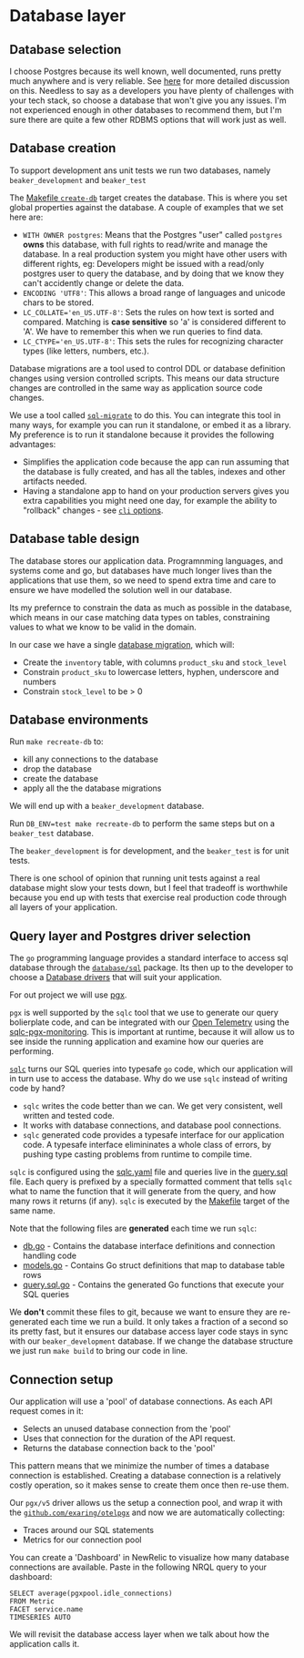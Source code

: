 # Database layer

## Database selection

I choose Postgres because its well known, well documented, runs pretty much anywhere and is very reliable. See [here](https://dev.to/shayy/postgres-is-too-good-and-why-thats-actually-a-problem-4imc) for more detailed discussion on this.  Needless to say as a developers you have plenty of challenges with your tech stack, so choose a database that won't give you any issues. I'm not experienced enough in other databases to recommend them, but I'm sure there are quite a few other RDBMS options that will work just as well.  

## Database creation

To support development ans unit tests we run two databases, namely `beaker_development` and `beaker_test`

The [Makefile `create-db`](../Makefile) target creates the database.  This is where you set global properties against the database.  A couple of examples that we set here are:

- `WITH OWNER postgres`: Means that the Postgres "user" called `postgres` **owns** this database, with full rights to read/write and manage the database.  In a real production system you might have other users with different rights, eg: Developers might be issued with a read/only postgres user to query the database, and by doing that we know they can't accidently change or delete the data.
- `ENCODING 'UTF8'`: This allows a broad range of languages and unicode chars to be stored.
- `LC_COLLATE='en_US.UTF-8'`: Sets the rules on how text is sorted and compared. Matching is **case sensitive** so 'a' is considered different to 'A'. We have to remember this when we run queries to find data.
- `LC_CTYPE='en_US.UTF-8'`: This sets the rules for recognizing character types (like letters, numbers, etc.).


Database migrations are a tool used to control DDL or database definition changes using version controlled scripts.  This means our data structure changes are controlled in the same way as application source code changes.

We use a tool called [`sql-migrate`](https://github.com/rubenv/sql-migrate) to do this. You can integrate this tool in many ways, for example you can run it standalone, or embed it as a library.  My preference is to run it standalone because it provides the following advantages:

- Simplifies the application code because the app can run assuming that the database is fully created, and has all the tables, indexes and other artifacts needed.
- Having a standalone app to hand on your production servers gives you extra capabilities you might need one day, for example the ability to "rollback" changes - see [`cli` options](https://github.com/rubenv/sql-migrate?tab=readme-ov-file#as-a-standalone-tool).   

## Database table design

The database stores our application data.  Programnming languages, and systems come and go, but databases have much longer lives than the applications that use them, so we need to spend extra time and care to ensure we have modelled the solution well in our database.

Its my prefernce to constrain the data as much as possible in the database, which means in our case matching data types on tables, constraining values to what we know to be valid in the domain.

In our case we have a single [database migration](db-migrations/20250716085349-create-tables.sql), which will:
- Create the `inventory` table, with columns `product_sku` and `stock_level`
- Constrain `product_sku` to lowercase letters, hyphen, underscore and numbers
- Constrain `stock_level` to be > 0

## Database environments

Run `make recreate-db` to:
- kill any connections to the database
- drop the database
- create the database
- apply all the the database migrations

We will end up with a `beaker_development` database.

Run `DB_ENV=test make recreate-db` to perform the same steps but on a `beaker_test` database.

The `beaker_development` is for development, and the `beaker_test` is for unit tests.

There is one school of opinion that running unit tests against a real database might slow your tests down, but I feel that tradeoff is worthwhile because you end up with tests that exercise real production code through all layers of your application.

## Query layer and Postgres driver selection

The `go` programming language provides a standard interface to access sql database through the [`database/sql`](https://pkg.go.dev/database/sql) package.  Its then up to the developer to choose a [Database drivers](https://github.com/avelino/awesome-go?tab=readme-ov-file#database-drivers) that will suit your application.

For out project we will use [pgx](https://github.com/jackc/pgx).

`pgx` is well supported by the `sqlc` tool that we use to generate our query bolierplate code, and can be integrated with our [Open Telemetry](./otel.md) using the [sqlc-pgx-monitoring](https://github.com/amirsalarsafaei/sqlc-pgx-monitoring). This is important at runtime, because it will allow us to see inside the running application and examine how our queries are performing. 

[`sqlc`](https://sqlc.dev) turns our SQL queries into typesafe `go` code, which our application will in turn use to access the database.  Why do we use `sqlc` instead of writing code by hand?
- `sqlc` writes the code better than we can. We get very consistent, well written and tested code.
- It works with database connections, and database pool connections. 
- `sqlc` generated code provides a typesafe interface for our application code. A typesafe interface elimininates a whole class of errors, by pushing type casting problems from runtime to compile time.

`sqlc` is configured using the [sqlc.yaml](../sqlc.yaml) file and queries live in the [query.sql](../query.sql) file. Each query is prefixed by a specially formatted comment that tells `sqlc` what to name the function that it will generate from the query, and how many rows it returns (if any). `sqlc` is executed by the [Makefile](../Makefile) target of the same name. 

Note that the following files are **generated** each time we run `sqlc`:
- [db.go](../db.go) - Contains the database interface definitions and connection handling code
- [models.go](../models.go) - Contains Go struct definitions that map to database table rows  
- [query.sql.go](../query.sql.go) - Contains the generated Go functions that execute your SQL queries

We **don't** commit these files to git, because we want to ensure they are re-generated each time we run a build. It only takes a fraction of a second so its pretty fast, but it ensures our database access layer code stays in sync with our `beaker_development` database. If we change the database structure we just run `make build` to bring our code in line.


## Connection setup

Our application will use a 'pool' of database connections. As each API request comes in it:

- Selects an unused database connection from the 'pool'
- Uses that connection for the duration of the API request.
- Returns the database connection back to the 'pool'

This pattern means that we minimize the number of times a database connection is established.  Creating a database connection is a relatively costly operation, so it makes sense to create them once then re-use them.

Our `pgx/v5` driver allows us the setup a connection pool, and wrap it with the [`github.com/exaring/otelpgx`](https://github.com/exaring/otelpgx) and now we are automatically collecting:
- Traces around our SQL statements
- Metrics for our connection pool

You can create a 'Dashboard' in NewRelic to visualize how many database connections are available. Paste in the following NRQL query to your dashboard:

```nrql
SELECT average(pgxpool.idle_connections) 
FROM Metric 
FACET service.name 
TIMESERIES AUTO
```

We will revisit the database access layer when we talk about how the application calls it.